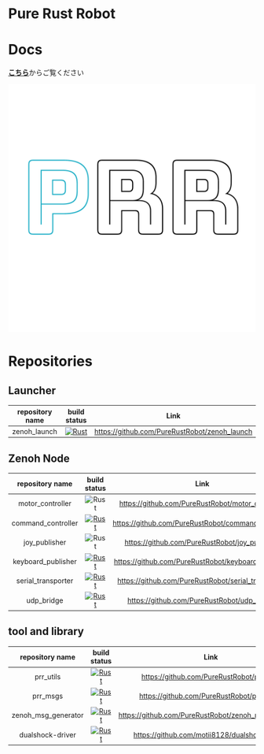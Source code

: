 # Pure Rust Robot

# Docs
[**こちら**](https://purerustrobot.github.io/prr-docs/)からご覧ください


![picture](https://github.com/PureRustRobot/.github/blob/main/prr.png)

# Repositories

## Launcher
|repository name|build status|Link|
|:--:|:--:|:--:|
|zenoh_launch|[![Rust](https://github.com/PureRustRobot/zenoh_launch/actions/workflows/rust.yml/badge.svg)](https://github.com/PureRustRobot/zenoh_launch/actions/workflows/rust.yml)|https://github.com/PureRustRobot/zenoh_launch|


## Zenoh Node
|repository name|build status|Link|
|:--:|:--:|:--:|
|motor_controller|![Rust](https://github.com/PureRustRobot/motor_controller/actions/workflows/rust.yml/badge.svg)|https://github.com/PureRustRobot/motor_controller|
|command_controller|[![Rust](https://github.com/PureRustRobot/command_controller/actions/workflows/rust.yml/badge.svg)](https://github.com/PureRustRobot/command_controller/actions/workflows/rust.yml)|https://github.com/PureRustRobot/command_controller|
|joy_publisher|![Rust](https://github.com/PureRustRobot/joy_publisher/actions/workflows/rust.yml/badge.svg)|https://github.com/PureRustRobot/joy_publisher|
|keyboard_publisher|[![Rust](https://github.com/PureRustRobot/keyboard_publisher/actions/workflows/rust.yml/badge.svg)](https://github.com/PureRustRobot/keyboard_publisher/actions/workflows/rust.yml)|https://github.com/PureRustRobot/keyboard_publisher|
|serial_transporter|[![Rust](https://github.com/PureRustRobot/serial_transporter/actions/workflows/rust.yml/badge.svg)](https://github.com/PureRustRobot/serial_transporter/actions/workflows/rust.yml)|https://github.com/PureRustRobot/serial_transporter|
|udp_bridge|[![Rust](https://github.com/PureRustRobot/udp_bridge/actions/workflows/rust.yml/badge.svg)](https://github.com/PureRustRobot/udp_bridge/actions/workflows/rust.yml)|https://github.com/PureRustRobot/udp_bridge|

## tool and library
|repository name|build status|Link|
|:--:|:--:|:--:|
|prr_utils|[![Rust](https://github.com/PureRustRobot/prr_utils/actions/workflows/rust.yml/badge.svg)](https://github.com/PureRustRobot/prr_utils/actions/workflows/rust.yml)|https://github.com/PureRustRobot/prr_utils|
|prr_msgs|[![Rust](https://github.com/PureRustRobot/prr_msgs/actions/workflows/rust.yml/badge.svg)](https://github.com/PureRustRobot/prr_msgs/actions/workflows/rust.yml)|https://github.com/PureRustRobot/prr_msgs|
|zenoh_msg_generator|[![Rust](https://github.com/PureRustRobot/zenoh_msg_generator/actions/workflows/rust.yml/badge.svg)](https://github.com/PureRustRobot/zenoh_msg_generator/actions/workflows/rust.yml)|https://github.com/PureRustRobot/zenoh_msg_generator|
|dualshock-driver|[![Rust](https://github.com/motii8128/dualshock-driver/actions/workflows/rust.yml/badge.svg)](https://github.com/motii8128/dualshock-driver/actions/workflows/rust.yml)|https://github.com/motii8128/dualshock-driver|


